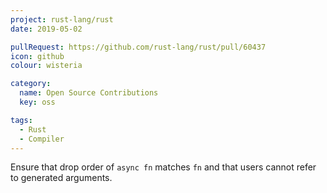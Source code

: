 ```yaml
---
project: rust-lang/rust
date: 2019-05-02

pullRequest: https://github.com/rust-lang/rust/pull/60437
icon: github
colour: wisteria

category:
  name: Open Source Contributions
  key: oss

tags:
  - Rust
  - Compiler
---
```

Ensure that drop order of `async fn` matches `fn` and that users cannot refer to generated arguments.
